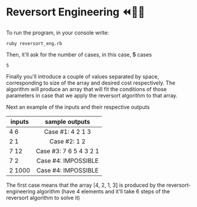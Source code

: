 # Reversort Engineering ⏪👨‍🔧

To run the program, in your console write:

```
ruby reversort_eng.rb
```

Then, it'll ask for the number of cases, in this case, **5** cases

```
5
```
Finally you'll introduce a couple of values separated by space, corresponding to size of the array and desired cost respectively. The algorithm will produce an array that will fit the conditions of those parameters in case that we apply the reversort algorithm to that array. 

Next an example of the inputs and their respective outputs


| inputs        | sample outputs|
| ------------- |:-------------:|
| 4 6           | Case #1: 4 2 1 3|
| 2 1           |Case #2: 1 2|
| 7 12          |Case #3: 7 6 5 4 3 2 1|
| 7 2           |Case #4: IMPOSSIBLE|
| 2 1000        |Case #4: IMPOSSIBLE|


The first case means that the array [4, 2, 1, 3] is produced by the reversort-engineering algorithm (have 4 elements and it'll take 6 steps of the reversort algorithm to solve it)